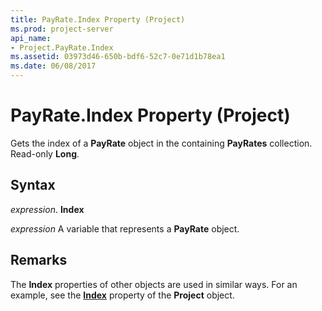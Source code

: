 ```yaml
---
title: PayRate.Index Property (Project)
ms.prod: project-server
api_name:
- Project.PayRate.Index
ms.assetid: 03973d46-650b-bdf6-52c7-0e71d1b78ea1
ms.date: 06/08/2017
---
```



# PayRate.Index Property (Project)

Gets the index of a  **PayRate** object in the containing **PayRates** collection. Read-only **Long**.


## Syntax

 _expression_. **Index**

 _expression_ A variable that represents a **PayRate** object.


## Remarks

The  **Index** properties of other objects are used in similar ways. For an example, see the **[Index](project-index-property-project.md)** property of the **Project** object.


